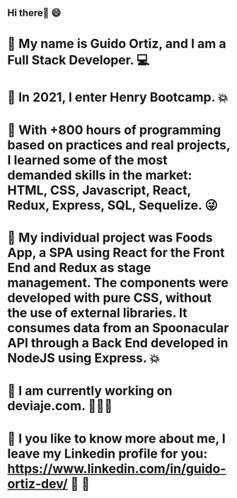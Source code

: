 ## Hi there👋 😄
# 🔶 My name is Guido Ortiz, and I am a Full Stack Developer. 💻
# 🔶 In 2021, I enter Henry Bootcamp. 💥
# 🔶 With +800 hours of programming based on practices and real projects, I learned some of the most demanded skills in the market: HTML, CSS, Javascript, React, Redux, Express, SQL, Sequelize. 😜
# 🔶 My individual project was Foods App, a SPA using React for the Front End and Redux as stage management. The components were developed with pure CSS, without the use of external libraries. It consumes data from an Spoonacular API through a Back End developed in NodeJS using Express. 💥
# 🔶 I am currently working on deviaje.com. 🚀✊🔭
# 🔶 I you like to know more about me, I leave my Linkedin profile for you: https://www.linkedin.com/in/guido-ortiz-dev/ 👀 💪

<!--
**Guido-Ortiz/Guido-Ortiz** is a ✨ _special_ ✨ repository because its `README.md` (this file) appears on your GitHub profile.

Here are some ideas to get you started:

- 🔭 I’m currently working on ...
- 🌱 I’m currently learning ...
- 👯 I’m looking to collaborate on ...
- 🤔 I’m looking for help with ...
- 💬 Ask me about ...
- 📫 How to reach me: ...
- 😄 Pronouns: ...
- ⚡ Fun fact: ...
-->
